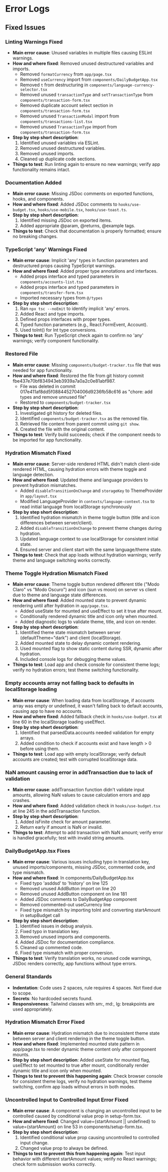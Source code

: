 # Error Logs

## Fixed Issues

### Linting Warnings Fixed
- **Main error cause**: Unused variables in multiple files causing ESLint warnings.
- **How and where fixed**: Removed unused destructured variables and imports.
  - Removed `formatCurrency` from `app/page.tsx`
  - Removed `useCurrency` import from `components/DailyBudgetApp.tsx`
  - Removed `t` from destructuring in `components/language-currency-selector.tsx`
  - Removed unused `transactionType` and `setTransactionType` from `components/transaction-form.tsx`
  - Removed duplicate account select section in `components/transaction-form.tsx`
  - Removed unused `TransactionModal` import from `components/transactions-list.tsx`
  - Removed unused `TransactionType` import from `components/transaction-form.tsx`
- **Step by step short description**:
  1. Identified unused variables via ESLint.
  2. Removed unused destructured variables.
  3. Removed unused imports.
  4. Cleaned up duplicate code sections.
- **Things to test**: Run linting again to ensure no new warnings; verify app functionality remains intact.

### Documentation Added
- **Main error cause**: Missing JSDoc comments on exported functions, hooks, and components.
- **How and where fixed**: Added JSDoc comments to `hooks/use-budget.tsx`, `hooks/use-mobile.tsx`, `hooks/use-toast.ts`.
- **Step by step short description**:
  1. Identified missing JSDoc on exported items.
  2. Added appropriate @param, @returns, @example tags.
- **Things to test**: Check that documentation is properly formatted; ensure no breaking changes.

### TypeScript 'any' Warnings Fixed
- **Main error cause**: Implicit 'any' types in function parameters and destructured props causing TypeScript warnings.
- **How and where fixed**: Added proper type annotations and interfaces.
  - Added props interface and typed parameters in `components/accounts-list.tsx`
  - Added props interface and typed parameters in `components/transfer-form.tsx`
  - Imported necessary types from `@/types`
- **Step by step short description**:
  1. Ran `npx tsc --noEmit` to identify implicit 'any' errors.
  2. Added React and type imports.
  3. Defined props interfaces with proper types.
  4. Typed function parameters (e.g., React.FormEvent, Account).
  5. Used toInt() for Int type conversions.
- **Things to test**: Run TypeScript check again to confirm no 'any' warnings; verify component functionality.

### Restored File
- **Main error cause**: Missing `components/budget-tracker.tsx` file that was needed for app functionality.
- **How and where fixed**: Restored the file from git history commit fbe437e70bf834943eb3939a7a0a2c0e81abf987.
  - File was deleted in commit 017e411af8dd5f0884452704006d9236fb58c616 as "chore: add types and remove unnused file"
  - Restored to `components/budget-tracker.tsx`
- **Step by step short description**:
  1. Investigated git history for deleted files.
  2. Identified `components/budget-tracker.tsx` as the removed file.
  3. Retrieved file content from parent commit using `git show`.
  4. Created the file with the original content.
- **Things to test**: Verify build succeeds; check if the component needs to be imported for app functionality.

### Hydration Mismatch Fixed
- **Main error cause**: Server-side rendered HTML didn't match client-side rendered HTML, causing hydration errors with theme toggle and language detection.
- **How and where fixed**: Updated theme and language providers to prevent hydration mismatches.
  - Added `disableTransitionOnChange` and `storageKey` to ThemeProvider in `app/layout.tsx`
  - Modified LanguageProvider in `contexts/language-context.tsx` to read initial language from localStorage synchronously
- **Step by step short description**:
  1. Identified hydration mismatch in theme toggle button (title and icon differences between server/client).
  2. Added `disableTransitionOnChange` to prevent theme changes during hydration.
  3. Updated language context to use localStorage for consistent initial state.
  4. Ensured server and client start with the same language/theme state.
- **Things to test**: Check that app loads without hydration warnings; verify theme and language switching works correctly.

### Theme Toggle Hydration Mismatch Fixed
- **Main error cause**: Theme toggle button rendered different title ("Modo Claro" vs "Modo Oscuro") and icon (sun vs moon) on server vs client due to theme and language state differences.
- **How and where fixed**: Added mounted state to prevent dynamic rendering until after hydration in `app/page.tsx`.
  - Added useState for mounted and useEffect to set it true after mount.
  - Conditionally rendered dynamic title and icon only when mounted.
  - Added diagnostic logs to validate theme, title, and icon on render.
- **Step by step short description**:
  1. Identified theme state mismatch between server (defaultTheme="dark") and client (localStorage).
  2. Added mounted state to delay dynamic content rendering.
  3. Used mounted flag to show static content during SSR, dynamic after hydration.
  4. Included console logs for debugging theme values.
- **Things to test**: Load app and check console for consistent theme logs; verify no hydration errors; test theme switching functionality.

### Empty accounts array not falling back to defaults in localStorage loading
- **Main error cause**: When loading data from localStorage, if accounts array was empty or undefined, it wasn't falling back to default accounts, causing app to have no accounts.
- **How and where fixed**: Added fallback check in `hooks/use-budget.tsx` at line 60 in the localStorage loading useEffect.
- **Step by step short description**:
  1. Identified that parsedData.accounts needed validation for empty arrays.
  2. Added condition to check if accounts exist and have length > 0 before using them.
- **Things to test**: Load app with empty localStorage; verify default accounts are created; test with corrupted localStorage data.

### NaN amount causing error in addTransaction due to lack of validation
- **Main error cause**: addTransaction function didn't validate input amounts, allowing NaN values to cause calculation errors and app crashes.
- **How and where fixed**: Added validation check in `hooks/use-budget.tsx` at line 245 in the addTransaction function.
- **Step by step short description**:
  1. Added isFinite check for amount parameter.
  2. Return early if amount is NaN or invalid.
- **Things to test**: Attempt to add transaction with NaN amount; verify error is handled gracefully; test with invalid string amounts.

### DailyBudgetApp.tsx Fixes
- **Main error cause**: Various issues including typo in translation key, unused imports/components, missing JSDoc, commented code, and type mismatch.
- **How and where fixed**: In components/DailyBudgetApp.tsx
  - Fixed typo 'asddsd' to 'history' on line 125
  - Removed unused AddButton import on line 20
  - Removed unused AddButton component on line 181
  - Added JSDoc comments to DailyBudgetApp component
  - Removed commented-out useCurrency line
  - Fixed type mismatch by importing toInt and converting startAmount in setupBudget call
- **Step by step short description**:
  1. Identified issues in debug analysis.
  2. Fixed typo in translation key.
  3. Removed unused imports and components.
  4. Added JSDoc for documentation compliance.
  5. Cleaned up commented code.
  6. Fixed type mismatch with proper conversion.
- **Things to test**: Verify translation works, no unused code warnings, JSDoc renders correctly, app functions without type errors.

### General Standards
- **Indentation**: Code uses 2 spaces, rule requires 4 spaces. Not fixed due to scope.
- **Secrets**: No hardcoded secrets found.
- **Responsiveness**: Tailwind classes with sm:, md:, lg: breakpoints are used appropriately.

### Hydration Mismatch Error Fixed
- **Main error cause**: Hydration mismatch due to inconsistent theme state between server and client rendering in the theme toggle button.
- **How and where fixed**: Implemented mounted state pattern in app/page.tsx to render dynamic theme content only after component mounts.
- **Step by step short description**: Added useState for mounted flag, useEffect to set mounted to true after mount, conditionally render dynamic title and icon only when mounted.
- **Things to test to prevent this happening again**: Check browser console for consistent theme logs, verify no hydration warnings, test theme switching, confirm app loads without errors in both modes.

### Uncontrolled Input to Controlled Input Error Fixed
- **Main error cause**: A component is changing an uncontrolled input to be controlled caused by conditional value prop in setup-form.tsx.
- **How and where fixed**: Changed value={startAmount || undefined} to value={startAmount} on line 53 in components/setup-form.tsx.
- **Step by step short description**:
  1. Identified conditional value prop causing uncontrolled to controlled input change.
  2. Changed value prop to always be defined.
- **Things to test to prevent this from happening again**: Test input behavior with different startAmount values; verify no React warnings; check form submission works correctly.